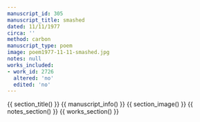 ```yaml
---
manuscript_id: 305
manuscript_title: smashed
dated: 11/11/1977
circa: ''
method: carbon
manuscript_type: poem
image: poem1977-11-11-smashed.jpg
notes: null
works_included:
- work_id: 2726
  altered: 'no'
  edited: 'no'
---
```


{{ section_title() }}
{{ manuscript_info() }}
{{ section_image() }}
{{ notes_section() }}
{{ works_section() }}
